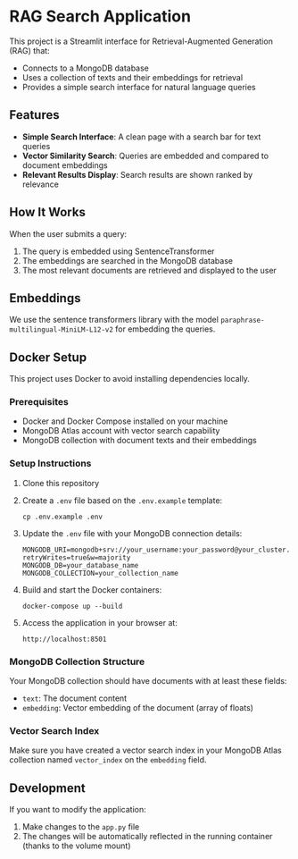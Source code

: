 # RAG Search Application

This project is a Streamlit interface for Retrieval-Augmented Generation (RAG) that:

- Connects to a MongoDB database
- Uses a collection of texts and their embeddings for retrieval
- Provides a simple search interface for natural language queries

## Features

- **Simple Search Interface**: A clean page with a search bar for text queries
- **Vector Similarity Search**: Queries are embedded and compared to document embeddings
- **Relevant Results Display**: Search results are shown ranked by relevance

## How It Works

When the user submits a query:

1. The query is embedded using SentenceTransformer
2. The embeddings are searched in the MongoDB database
3. The most relevant documents are retrieved and displayed to the user

## Embeddings

We use the sentence transformers library with the model `paraphrase-multilingual-MiniLM-L12-v2` for embedding the queries.

## Docker Setup

This project uses Docker to avoid installing dependencies locally.

### Prerequisites

- Docker and Docker Compose installed on your machine
- MongoDB Atlas account with vector search capability
- MongoDB collection with document texts and their embeddings

### Setup Instructions

1. Clone this repository

2. Create a `.env` file based on the `.env.example` template:
   ```
   cp .env.example .env
   ```

3. Update the `.env` file with your MongoDB connection details:
   ```
   MONGODB_URI=mongodb+srv://your_username:your_password@your_cluster.mongodb.net/?retryWrites=true&w=majority
   MONGODB_DB=your_database_name
   MONGODB_COLLECTION=your_collection_name
   ```

4. Build and start the Docker containers:
   ```
   docker-compose up --build
   ```

5. Access the application in your browser at:
   ```
   http://localhost:8501
   ```

### MongoDB Collection Structure

Your MongoDB collection should have documents with at least these fields:
- `text`: The document content
- `embedding`: Vector embedding of the document (array of floats)

### Vector Search Index

Make sure you have created a vector search index in your MongoDB Atlas collection named `vector_index` on the `embedding` field.

## Development

If you want to modify the application:

1. Make changes to the `app.py` file
2. The changes will be automatically reflected in the running container (thanks to the volume mount)

